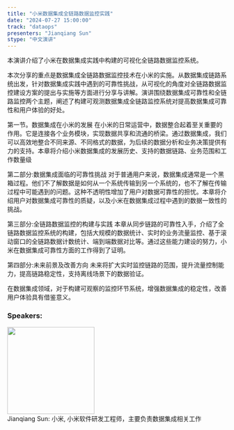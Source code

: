 ```yaml
---
title: "小米数据集成全链路数据监控实践"
date: "2024-07-27 15:00:00" 
track: "dataops"
presenters: "Jianqiang Sun"
stype: "中文演讲"
---
```

本演讲介绍了小米在数据集成实践中构建的可视化全链路数据监控系统。

本次分享的重点是数据集成全链路数据监控技术在小米的实施。从数据集成链路系统出发，针对数据集成实践中遇到的可靠性挑战，从可视化的角度对全链路数据监控建设方案的提出与实施等方面进行分享与讲解。演讲围绕数据集成可靠性和全链路监控两个主题，阐述了构建可观测数据集成全链路监控系统对提高数据集成可靠性和用户体验的好处。

第一节。数据集成在小米的发展
在小米的日常运营中，数据整合起着至关重要的作用。它是连接各个业务模块，实现数据共享和流通的桥梁。通过数据集成，我们可以高效地整合不同来源、不同格式的数据，为后续的数据分析和业务决策提供有力的支持。本章将介绍小米数据集成的发展历史、支持的数据链路、业务范围和工作数量级

第二部分:数据集成面临的可靠性挑战
对于普通用户来说，数据集成通常是一个黑箱过程。他们不了解数据是如何从一个系统传输到另一个系统的，也不了解在传输过程中可能遇到的问题。这种不透明性增加了用户对数据可靠性的担忧。本章将介绍用户对数据集成可靠性的质疑，以及小米在数据集成过程中遇到的数据一致性的挑战。

第三部分:全链路数据监控的构建与实践
本章从同步链路的可靠性入手，介绍了全链路数据监控系统的构建，包括大规模的数据统计、实时的业务流量监控、基于滚动窗口的全链路数据计数统计、端到端数据对比等。通过这些能力建设的努力，小米在数据集成可靠性方面的工作得到了证明。

第四部分:未来前景及改善方向
未来将扩大实时监控链路的范围，提升流量控制能力，提高链路稳定性，支持离线场景下的数据验证。

在数据集成领域，对于构建可观察的监控环节系统，增强数据集成的稳定性，改善用户体验具有借鉴意义。
 ### Speakers: 
 <img src="https://sessionize.com/image/4d45-400o400o1-Y3evUN5XMd4YYkPspauQg5.jpg" width="200" /><br>Jianqiang Sun: 小米, 小米软件研发工程师，主要负责数据集成相关工作
 <br><br>
